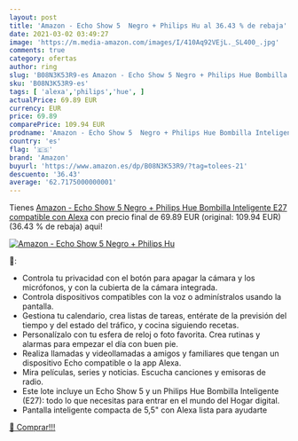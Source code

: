 ```yaml
---
layout: post
title: 'Amazon - Echo Show 5  Negro + Philips Hu al 36.43 % de rebaja'
date: 2021-03-02 03:49:27
image: 'https://m.media-amazon.com/images/I/410Aq92VEjL._SL400_.jpg'
comments: true
category: ofertas
author: ring
slug: 'B08N3K53R9-es Amazon - Echo Show 5 Negro + Philips Hue Bombilla...'
sku: 'B08N3K53R9-es'
tags: [ 'alexa','philips','hue', ]
actualPrice: 69.89 EUR
currency: EUR
price: 69.89
comparePrice: 109.94 EUR
prodname: 'Amazon - Echo Show 5  Negro + Philips Hue Bombilla Inteligente  E27   compatible con Alexa'
country: 'es'
flag: '🇪🇸'
brand: 'Amazon'
buyurl: 'https://www.amazon.es/dp/B08N3K53R9/?tag=tolees-21'
descuento: '36.43'
average: '62.7175000000001'
---
```


Tienes [Amazon - Echo Show 5  Negro + Philips Hue Bombilla Inteligente  E27   compatible con Alexa](https://www.amazon.es/dp/B08N3K53R9/?tag=tolees-21) con precio final de  69.89 EUR (original: 109.94 EUR) (36.43 %  de rebaja) aqui!

[![Amazon - Echo Show 5  Negro + Philips Hu](https://m.media-amazon.com/images/I/410Aq92VEjL._SL400_.jpg)](https://www.amazon.es/dp/B08N3K53R9/?tag=tolees-21)

🔎:

- Controla tu privacidad con el botón para apagar la cámara y los micrófonos, y con la cubierta de la cámara integrada.
- Controla dispositivos compatibles con la voz o adminístralos usando la pantalla.
- Gestiona tu calendario, crea listas de tareas, entérate de la previsión del tiempo y del estado del tráfico, y cocina siguiendo recetas.
- Personalízalo con tu esfera de reloj o foto favorita. Crea rutinas y alarmas para empezar el día con buen pie.
- Realiza llamadas y videollamadas a amigos y familiares que tengan un dispositivo Echo compatible o la app Alexa.
- Mira películas, series y noticias. Escucha canciones y emisoras de radio.
- Este lote incluye un Echo Show 5 y un Philips Hue Bombilla Inteligente (E27): todo lo que necesitas para entrar en el mundo del Hogar digital.
- Pantalla inteligente compacta de 5,5" con Alexa lista para ayudarte

[🛒 Comprar!!!](https://www.amazon.es/dp/B08N3K53R9/?tag=tolees-21)
